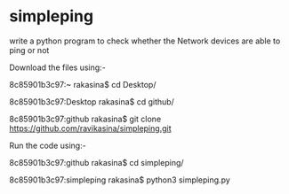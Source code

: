 # simpleping
write a python program  to check whether the Network devices are able to ping or not 

Download the files using:-

8c85901b3c97:~ rakasina$ cd Desktop/


8c85901b3c97:Desktop rakasina$ cd github/


8c85901b3c97:github rakasina$ git clone https://github.com/ravikasina/simpleping.git




Run the code using:-

8c85901b3c97:github rakasina$ cd simpleping/


8c85901b3c97:simpleping rakasina$ python3 simpleping.py 





